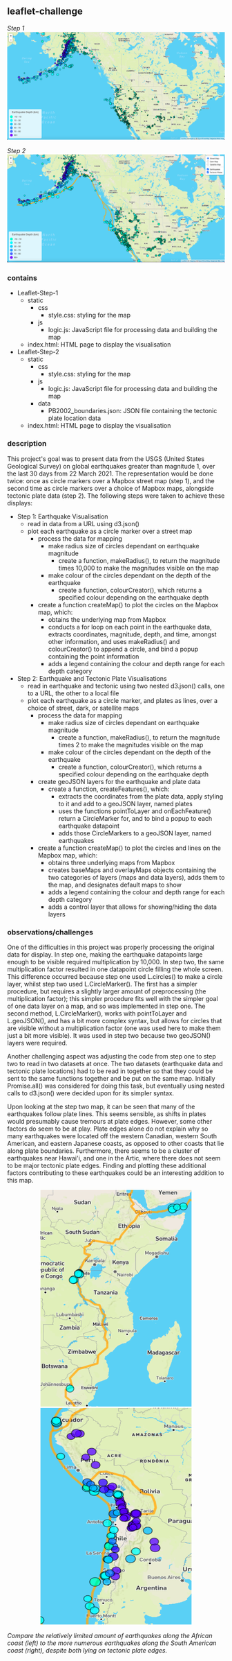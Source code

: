 ## leaflet-challenge

_Step 1_
![Step 1 Map](/images/step1Map.png)

_Step 2_
![Step 2 Map](/images/step2Map.png)

### contains
- Leaflet-Step-1
    - static
        - css
            - style.css: styling for the map
        - js
            - logic.js: JavaScript file for processing data and building the map
    - index.html: HTML page to display the visualisation
- Leaflet-Step-2
    - static
        - css
            - style.css: styling for the map
        - js
            - logic.js: JavaScript file for processing data and building the map
        - data
            - PB2002_boundaries.json: JSON file containing the tectonic plate location data
    - index.html: HTML page to display the visualisation

### description

This project's goal was to present data from the USGS (United States Geological Survey) on global earthquakes greater than magnitude 1, over the last 30 days from 22 March 2021. The representation would be done twice: once as circle markers over a Mapbox street map (step 1), and the second time as circle markers over a choice of Mapbox maps, alongside tectonic plate data (step 2). 
The following steps were taken to achieve these displays:
- Step 1: Earthquake Visualisation
    - read in data from a URL using d3.json()
    - plot each earthquake as a circle marker over a street map
        - process the data for mapping
            - make radius size of circles dependant on earthquake magnitude
                - create a function, makeRadius(), to return the magnitude times 10,000 to make the magnitudes visible on the map
            - make colour of the circles dependant on the depth of the earthquake
                - create a function, colourCreator(), which returns a specified colour depending on the earthquake depth
        - create a function createMap() to plot the circles on the Mapbox map, which:
            - obtains the underlying map from Mapbox
            - conducts a for loop on each point in the earthquake data, extracts coordinates, magnitude, depth, and time, amongst other information, and uses makeRadius() and colourCreator() to append a circle, and bind a popup containing the point information
            - adds a legend containing the colour and depth range for each depth category
- Step 2: Earthquake and Tectonic Plate Visualisations
    - read in earthquake and tectonic using two nested d3.json() calls, one to a URL, the other to a local file
    - plot each earthquake as a circle marker, and plates as lines, over a choice of street, dark, or satellite maps
        - process the data for mapping
            - make radius size of circles dependant on earthquake magnitude
                - create a function, makeRadius(), to return the magnitude times 2 to make the magnitudes visible on the map
            - make colour of the circles dependant on the depth of the earthquake
                - create a function, colourCreator(), which returns a specified colour depending on the earthquake depth
        - create geoJSON layers for the earthquake and plate data
            - create a function, createFeatures(), which:
                - extracts the coordinates from the plate data, apply styling to it and add to a geoJSON layer, named plates
                - uses the functions pointToLayer and onEachFeature() return a CircleMarker for, and to bind a popup to each earthquake datapoint
                - adds those CircleMarkers to a geoJSON layer, named earthquakes
        - create a function createMap() to plot the circles and lines on the Mapbox map, which:
            - obtains three underlying maps from Mapbox
            - creates baseMaps and overlayMaps objects containing the two categories of layers (maps and data layers), adds them to the map, and designates default maps to show
            - adds a legend containing the colour and depth range for each depth category
            - adds a control layer that allows for showing/hiding the data layers
### observations/challenges

One of the difficulties in this project was properly processing the original data for display. In step one, making the earthquake datapoints large enough to be visible required multiplication by 10,000. In step two, the same multiplication factor resulted in one datapoint circle filling the whole screen. This difference occurred because step one used L.circles() to make a circle layer, whilst step two used L.CircleMarker(). The first has a simpler procedure, but requires a slightly larger amount of preprocessing (the multiplication factor); this simpler procedure fits well with the simpler goal of one data layer on a map, and so was implemented in step one. The second method, L.CircleMarker(), works with pointToLayer and L.geoJSON(), and has a bit more complex syntax, but allows for circles that are visible without a multiplication factor (one was used here to make them just a bit more visible). It was used in step two because two geoJSON() layers were required.

Another challenging aspect was adjusting the code from step one to step two to read in two datasets at once. The two datasets (earthquake data and tectonic plate locations) had to be read in together so that they could be sent to the same functions together and be put on the same map. Initially Promise.all() was considered for doing this task, but eventually using nested calls to d3.json() were decided upon for its simpler syntax. 

Upon looking at the step two map, it can be seen that many of the earthquakes follow plate lines. This seems sensible, as shifts in plates would presumably cause tremours at plate edges. However, some other factors do seem to be at play. Plate edges alone do not explain why so many earthquakes were located off the western Canadian, western South American, and eastern Japanese coasts, as opposed to other coasts that lie along plate boundaries. Furthermore, there seems to be a cluster of earthquakes near Hawai'i, and one in the Artic, where there does not seem to be major tectonic plate edges. Finding and plotting these additional factors contributing to these earthquakes could be an interesting addition to this map. 

<p align="center" width="100%">
    <img width="350" height="500" src="/images/africanCoast.png" alt='African coast limited earthquake activity'> 
    <img width="350" height="500" src="/images/southAmericanCoast.png" alt='South American coast plentiful earthquake activity'> 
</p>

*Compare the relatively limited amount of earthquakes along the African coast (left) to the more numerous earthquakes along the South American coast (right), despite both lying on tectonic plate edges.*